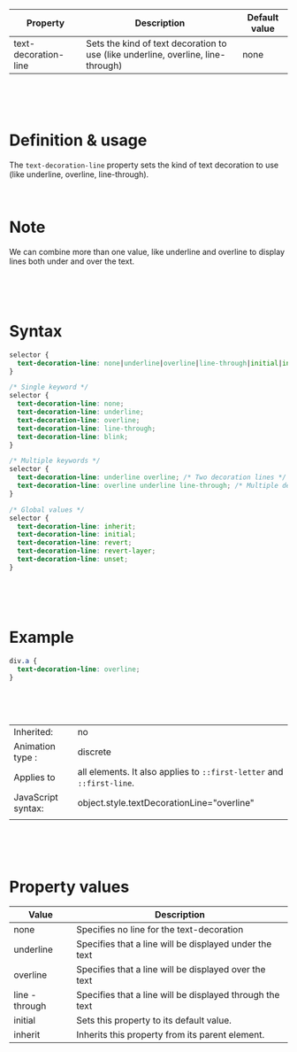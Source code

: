 | Property             | Description                                                                      | Default value |
| -------------------- | -------------------------------------------------------------------------------- | ------------- |
| text-decoration-line | Sets the kind of text decoration to use (like underline, overline, line-through) | none          |

&nbsp;

&nbsp;

# Definition & usage

The `text-decoration-line` property sets the kind of text decoration to use (like underline, overline, line-through).

&nbsp;

# Note

We can combine more than one value, like underline and overline to display lines both under and over the text.

&nbsp;

&nbsp;

# Syntax

```css
selector {
  text-decoration-line: none|underline|overline|line-through|initial|inherit;
}
```

```css
/* Single keyword */
selector {
  text-decoration-line: none;
  text-decoration-line: underline;
  text-decoration-line: overline;
  text-decoration-line: line-through;
  text-decoration-line: blink;
}

/* Multiple keywords */
selector {
  text-decoration-line: underline overline; /* Two decoration lines */
  text-decoration-line: overline underline line-through; /* Multiple decoration lines */
}

/* Global values */
selector {
  text-decoration-line: inherit;
  text-decoration-line: initial;
  text-decoration-line: revert;
  text-decoration-line: revert-layer;
  text-decoration-line: unset;
}
```

&nbsp;

&nbsp;

# Example

```css
div.a {
  text-decoration-line: overline;
}
```

&nbsp;

&nbsp;

|                    |                                                                       |
| ------------------ | --------------------------------------------------------------------- |
| Inherited:         | no                                                                    |
| Animation type :   | discrete                                                              |
| Applies to         | all elements. It also applies to `::first-letter` and `::first-line`. |
| JavaScript syntax: | object.style.textDecorationLine="overline"                            |
|                    |                                                                       |

&nbsp;

&nbsp;

# Property values

| Value         | Description                                              |
| ------------- | -------------------------------------------------------- |
| none          | Specifies no line for the text-decoration                |
| underline     | Specifies that a line will be displayed under the text   |
| overline      | Specifies that a line will be displayed over the text    |
| line -through | Specifies that a line will be displayed through the text |
| initial       | Sets this property to its default value.                 |
| inherit       | Inherits this property from its parent element.          |
